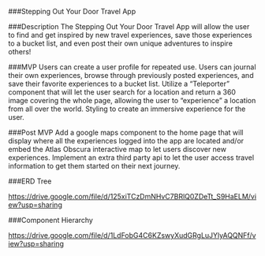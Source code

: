 ###Stepping Out Your Door Travel App

###Description
	The Stepping Out Your Door Travel App will allow the user to find and get inspired by new travel experiences, save those experiences to a bucket list, and even post their own unique adventures to inspire others!

###MVP
Users can create a user profile for repeated use.
Users can  journal their own experiences, browse through previously posted experiences, and save their favorite experiences to a bucket list.
Utilize a “Teleporter” component that will let the user search for a location and return a 360 image covering the whole page, allowing the user to “experience” a location from all over the world. 
Styling to create an immersive experience for the user.

###Post MVP
Add a google maps component to the home page that will display where all the experiences logged into the app are located and/or embed the Atlas Obscura interactive map to let users discover new experiences.
Implement an extra third party api to let the user access travel information to get them started on their next journey. 

###ERD Tree

https://drive.google.com/file/d/125xiTCzDmNHvC7BRlQ0ZDeTt_S9HaELM/view?usp=sharing

###Component Hierarchy

https://drive.google.com/file/d/1LdFobG4C6KZswyXudGRgLuJYlyAQQNFf/view?usp=sharing
	

